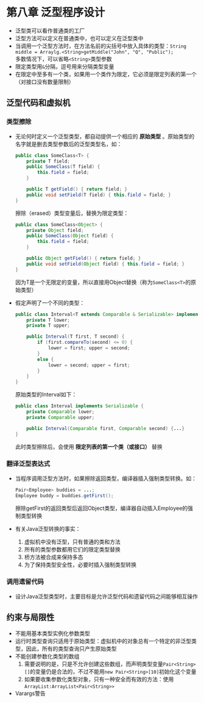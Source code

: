 # 第八章 泛型程序设计

+ 泛型类可以看作普通类的工厂
+ 泛型方法可以定义在普通类中，也可以定义在泛型类中
+ 当调用一个泛型方法时，在方法名前的尖括号中放入具体的类型：`String middle = Arraylg.<String>getMiddle("John", "Q", "Public");`</br>
多数情况下，可以省略`<String>`类型参数
+ 限定类型用`&`分隔，逗号用来分隔类型变量
+ 在限定中至多有一个类，如果用一个类作为限定，它必须是限定列表的第一个（对接口没有数量限制）

## 泛型代码和虚拟机

### 类型擦除

+ 无论何时定义一个泛型类型，都自动提供一个相应的 **原始类型** 。原始类型的名字就是删去类型参数后的泛型类型名，如：

    ```java
    public class SomeClass<T> {
        private T field;
        public SomeClass(T field) {
            this.field = field;
        }

        public T getField() { return field; }
        public void setField(T field) { this.field = field; }
    }
    ```

    擦除（erased）类型变量后，替换为限定类型：

    ```java
    public class SomeClass<Object> {
        private Object field;
        public SomeClass(Object field) {
            this.field = field;
        }

        public Object getField() { return field; }
        public void setField(Object field) { this.field = field; }
    }
    ```

    因为T是一个无限定的变量，所以直接用Object替换（称为`SomeClass<T>`的原始类型）
+ 假定声明了一个不同的类型：

    ```java
    public class Interval<T extends Comparable & Serializable> implements Serializable {
        private T lower;
        private T upper;

        public Interval(T first, T second) {
            if (first.compareTo(second) <= 0) {
                lower = first; upper = second;
            }
            else {
                lower = second; upper = first;
            }
        }
    }
    ```

    原始类型的Interval如下：

    ```java
    public class Interval implements Serializable {
        private Comparable lower;
        private Comparable upper;

        public Interval(Comparable first, Comparable second) {...}
    }
    ```

    此时类型擦除后，会使用 **限定列表的第一个类（或接口）** 替换

### 翻译泛型表达式

+ 当程序调用泛型方法时，如果擦除返回类型，编译器插入强制类型转换。如：

    ```java
    Pair<Employee> buddies = ...;
    Employee buddy = buddies.getFirst();
    ```

    擦除getFirst的返回类型后返回Object类型，编译器自动插入Employee的强制类型转换

+ 有关Java泛型转换的事实：
    1. 虚拟机中没有泛型，只有普通的类和方法
    2. 所有的类型参数都用它们的限定类型替换
    3. 桥方法被合成来保持多态
    4. 为了保持类型安全性，必要时插入强制类型转换

### 调用遗留代码

+ 设计Java泛型类型时，主要目标是允许泛型代码和遗留代码之间能够相互操作

## 约束与局限性

+ 不能用基本类型实例化参数类型
+ 运行时类型查询只适用于原始类型：虚拟机中的对象总有一个特定的非泛型类型，因此，所有的类型查询只产生原始类型
+ 不能创建参数化类型的数组
    1. 需要说明的是，只是不允许创建这些数组，而声明类型变量`Pair<String>[]`的变量仍是合法的，不过不能用`new Pair<String>[10]`初始化这个变量
    2. 如果要收集参数化类型对象，只有一种安全而有效的方法：使用`ArrayList:ArrayList<Pair<String>>`
+ Varargs警告
